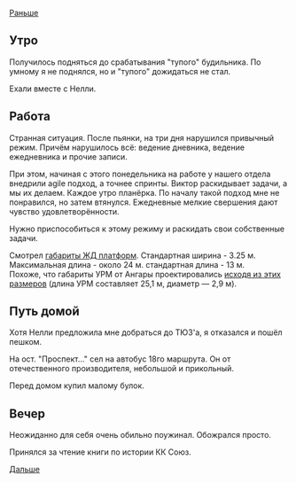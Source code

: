 [Раньше](2021.02.03.md)  
## Утро
Получилось подняться до срабатывания "тупого" будильника. По умному я не поднялся, но и "тупого" дожидаться не стал.

Ехали вместе с Нелли.
## Работа
Странная ситуация. После пьянки, на три дня нарушился привычный режим.
Причём нарушилось всё: ведение дневника, ведение ежедневника и прочие записи.  

При этом, начиная с этого понедельника на работе у нашего отдела внедрили agile подход, а точнее спринты. Виктор раскидывает задачи, а мы их делаем. Каждое утро планёрка. По началу такой подход мне не понравился, но затем втянулся. Ежедневные мелкие свершения дают чувство удовлетворённости.

Нужно приспособиться к этому режиму и раскидать свои собственные задачи.

Смотрел [габариты ЖД платформ](https://ru.wikipedia.org/wiki/%D0%93%D0%B0%D0%B1%D0%B0%D1%80%D0%B8%D1%82_%D0%BF%D0%BE%D0%B3%D1%80%D1%83%D0%B7%D0%BA%D0%B8). Стандартная ширина - 3.25 м. Максимальная длина - около 24 м. стандартная длина - 13 м.   
Похоже, что габариты УРМ от Ангары проектировались [исходя из этих размеров](https://ru.wikipedia.org/wiki/%D0%90%D0%BD%D0%B3%D0%B0%D1%80%D0%B0_(%D1%81%D0%B5%D0%BC%D0%B5%D0%B9%D1%81%D1%82%D0%B2%D0%BE_%D1%80%D0%B0%D0%BA%D0%B5%D1%82-%D0%BD%D0%BE%D1%81%D0%B8%D1%82%D0%B5%D0%BB%D0%B5%D0%B9)) (длина УРМ составляет 25,1 м, диаметр — 2,9 м).
## Путь домой
Хотя Нелли предложила мне добраться до ТЮЗ'а, я отказался и пошёл пешком.

На ост. "Проспект..." сел на автобус 18го маршрута. Он от отечественного производителя, небольшой и прикольный.

Перед домом купил малому булок.
## Вечер
Неожиданно для себя очень обильно поужинал. Обожрался просто.

Принялся за чтение книги по истории КК Союз.  

[Дальше](2021.02.06.md)
